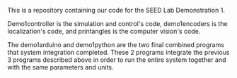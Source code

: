 This is a repository containing our code for the SEED Lab Demonstration 1.

Demo1controller is the simulation and control's code, demo1encoders is the localization's code, and printangles is the computer vision's code.

The demo1arduino and demo1python are the two final combined programs that system integration completed. These 2 programs integrate the previous 3 programs described above in order to run the entire system together and with the same parameters and units. 
